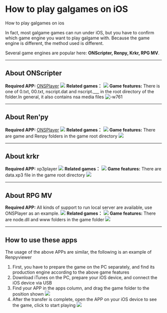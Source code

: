 # How to play galgames on iOS

How to play galgames on ios

In fact, most galgame games can run under iOS, but you have to confirm which game engine you want to play galgame with. Because the game engine is different, the method used is different.

Several game engines are popular here: 
**ONScripter, Renpy, Krkr, RPG MV**.

-------

## About ONScripter

**Required APP:** [ONSPlayer](https://apps.apple.com/cn/app/id1388250129)
![](https://img-blog.csdnimg.cn/img_convert/7c9b707306bf7009d12d68ab9ee4b720.png)
**Related games：**
![](https://img-blog.csdnimg.cn/img_convert/89669f7a1db513281b0ba94e3201f944.png)
**Game features:** 
There is one of 0.txt, 00.txt, nscript.dat and nscript.___ in the root directory of the folder.In general, it also contains nsa media files
![-w761](media/16116679183711/16116685982219.jpg)


-------
## About Ren'py

**Required APP:** [ONSPlayer](https://apps.apple.com/cn/app/renpyviewer/id1547796767)
![](https://img-blog.csdnimg.cn/img_convert/0dba9cbe33ecf9b281d71c2b3ed37731.png)
**Related games：**
![](https://img-blog.csdnimg.cn/20210126134803144.png?x-oss-process=image/watermark,type_ZmFuZ3poZW5naGVpdGk,shadow_10,text_aHR0cHM6Ly9ibG9nLmNzZG4ubmV0L2s4NjI5NjI5,size_16,color_FFFFFF,t_70)
**Game features:** 
There are game and Renpy folders in the game root directory
![](https://img-blog.csdnimg.cn/2021012621414888.png?x-oss-process=image/watermark,type_ZmFuZ3poZW5naGVpdGk,shadow_10,text_aHR0cHM6Ly9ibG9nLmNzZG4ubmV0L2s4NjI5NjI5,size_16,color_FFFFFF,t_70)

------

## About krkr
**Required APP:** xp3player
![](https://img-blog.csdnimg.cn/20210126214614509.png?x-oss-process=image/watermark,type_ZmFuZ3poZW5naGVpdGk,shadow_10,text_aHR0cHM6Ly9ibG9nLmNzZG4ubmV0L2s4NjI5NjI5,size_16,color_FFFFFF,t_70)
**Related games：**
![](https://img-blog.csdnimg.cn/img_convert/e133adf0eed78e64aa8c1c3404650ca5.png)
**Game features:** 
There are data.xp3 file in the game root directory
![](https://img-blog.csdnimg.cn/20210126214839871.png?x-oss-process=image/watermark,type_ZmFuZ3poZW5naGVpdGk,shadow_10,text_aHR0cHM6Ly9ibG9nLmNzZG4ubmV0L2s4NjI5NjI5,size_16,color_FFFFFF,t_70)

-----

## About RPG MV
**Required APP:** All kinds of support to run local server are available, use ONSPlayer as an example.
![](https://img-blog.csdnimg.cn/img_convert/7c9b707306bf7009d12d68ab9ee4b720.png)
**Related games：**
![](https://img-blog.csdnimg.cn/20210126134945246.png?x-oss-process=image/watermark,type_ZmFuZ3poZW5naGVpdGk,shadow_10,text_aHR0cHM6Ly9ibG9nLmNzZG4ubmV0L2s4NjI5NjI5,size_16,color_FFFFFF,t_70)
**Game features:** 
There are node.dll and www folders in the game folder
![](https://img-blog.csdnimg.cn/20210126215252730.png?x-oss-process=image/watermark,type_ZmFuZ3poZW5naGVpdGk,shadow_10,text_aHR0cHM6Ly9ibG9nLmNzZG4ubmV0L2s4NjI5NjI5,size_16,color_FFFFFF,t_70)

-----

## How to use these apps
The usage of the above APPs are similar, the following is an example of Renpyviewer

1. First, you have to prepare the game on the PC separately, and find its production engine according to the above game features
2. Download iTunes on the PC, prepare your iOS device, and connect the iOS device via USB
3. Find your APP in the apps column, and drag the game folder to the position shown
![](https://img-blog.csdnimg.cn/img_convert/4dc43794f987ef22b82520d0a1e2fa18.png)
1. After the transfer is complete, open the APP on your iOS device to see the game, click to start playing
![](https://img-blog.csdnimg.cn/img_convert/38a08989730152faccb3d023c8470154.png)




